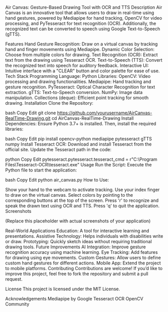 Air Canvas: Gesture-Based Drawing Tool with OCR and TTS
Description
Air Canvas is an innovative tool that allows users to draw in real-time using hand gestures, powered by Mediapipe for hand tracking, OpenCV for video processing, and PyTesseract for text recognition (OCR). Additionally, the recognized text can be converted to speech using Google Text-to-Speech (gTTS).

Features
Hand Gesture Recognition: Draw on a virtual canvas by tracking hand and finger movements using Mediapipe.
Dynamic Color Selection: Choose from multiple colors for drawing.
Text Recognition (OCR): Extract text from the drawing using Tesseract OCR.
Text-to-Speech (TTS): Convert the recognized text into speech for auditory feedback.
Interactive UI: Intuitive interface with a "CLEAR" button and color palette for ease of use.
Tech Stack
Programming Language: Python
Libraries:
OpenCV: Video processing and drawing functionalities.
Mediapipe: Hand tracking and gesture recognition.
PyTesseract: Optical Character Recognition for text extraction.
gTTS: Text-to-Speech conversion.
NumPy: Image data manipulation.
Collections (deque): Efficient point tracking for smooth drawing.
Installation
Clone the Repository:

bash
Copy
Edit
git clone https://github.com/yourusername/AirCanvas-RealTime-Drawing.git
cd AirCanvas-RealTime-Drawing
Install Dependencies:
Ensure Python 3.7+ is installed. Then, install the required libraries:

bash
Copy
Edit
pip install opencv-python mediapipe pytesseract gTTS numpy
Install Tesseract OCR:
Download and install Tesseract from the official site.
Update the Tesseract path in the code:

python
Copy
Edit
pytesseract.pytesseract.tesseract_cmd = r"C:\Program Files\Tesseract-OCR\tesseract.exe"
Usage
Run the Script:
Execute the Python file to start the application:

bash
Copy
Edit
python air_canvas.py
How to Use:

Show your hand to the webcam to activate tracking.
Use your index finger to draw on the virtual canvas.
Select colors by pointing to the corresponding buttons at the top of the screen.
Press 'r' to recognize and speak the drawn text using OCR and TTS.
Press 'q' to quit the application.
Screenshots

(Replace this placeholder with actual screenshots of your application)

Real-World Applications
Education: A tool for interactive learning and presentations.
Assistive Technology: Helps individuals with disabilities write or draw.
Prototyping: Quickly sketch ideas without requiring traditional drawing tools.
Future Improvements
AI Integration: Improve gesture recognition accuracy using machine learning.
Eye Tracking: Add features for drawing using eye movements.
Custom Gestures: Allow users to define custom hand gestures for different actions.
Mobile App: Extend the project to mobile platforms.
Contributing
Contributions are welcome! If you’d like to improve this project, feel free to fork the repository and submit a pull request.

License
This project is licensed under the MIT License.

Acknowledgements
Mediapipe by Google
Tesseract OCR
OpenCV Community
